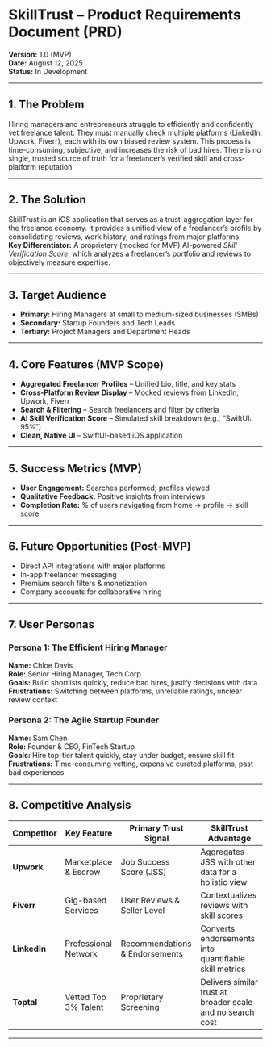 # SkillTrust – Product Requirements Document (PRD)

**Version:** 1.0 (MVP)  
**Date:** August 12, 2025  
**Status:** In Development  

---

## 1. The Problem
Hiring managers and entrepreneurs struggle to efficiently and confidently vet freelance talent. They must manually check multiple platforms (LinkedIn, Upwork, Fiverr), each with its own biased review system. This process is time-consuming, subjective, and increases the risk of bad hires. There is no single, trusted source of truth for a freelancer’s verified skill and cross-platform reputation.

---

## 2. The Solution
SkillTrust is an iOS application that serves as a trust-aggregation layer for the freelance economy. It provides a unified view of a freelancer’s profile by consolidating reviews, work history, and ratings from major platforms.  
**Key Differentiator:** A proprietary (mocked for MVP) AI-powered *Skill Verification Score*, which analyzes a freelancer’s portfolio and reviews to objectively measure expertise.

---

## 3. Target Audience
- **Primary:** Hiring Managers at small to medium-sized businesses (SMBs)  
- **Secondary:** Startup Founders and Tech Leads  
- **Tertiary:** Project Managers and Department Heads  

---

## 4. Core Features (MVP Scope)
- **Aggregated Freelancer Profiles** – Unified bio, title, and key stats  
- **Cross-Platform Review Display** – Mocked reviews from LinkedIn, Upwork, Fiverr  
- **Search & Filtering** – Search freelancers and filter by criteria  
- **AI Skill Verification Score** – Simulated skill breakdown (e.g., “SwiftUI: 95%”)  
- **Clean, Native UI** – SwiftUI-based iOS application  

---

## 5. Success Metrics (MVP)
- **User Engagement:** Searches performed; profiles viewed  
- **Qualitative Feedback:** Positive insights from interviews  
- **Completion Rate:** % of users navigating from home → profile → skill score  

---

## 6. Future Opportunities (Post-MVP)
- Direct API integrations with major platforms  
- In-app freelancer messaging  
- Premium search filters & monetization  
- Company accounts for collaborative hiring  

---

## 7. User Personas

### Persona 1: The Efficient Hiring Manager
**Name:** Chloe Davis  
**Role:** Senior Hiring Manager, Tech Corp  
**Goals:** Build shortlists quickly, reduce bad hires, justify decisions with data  
**Frustrations:** Switching between platforms, unreliable ratings, unclear review context  

### Persona 2: The Agile Startup Founder
**Name:** Sam Chen  
**Role:** Founder & CEO, FinTech Startup  
**Goals:** Hire top-tier talent quickly, stay under budget, ensure skill fit  
**Frustrations:** Time-consuming vetting, expensive curated platforms, past bad experiences  

---

## 8. Competitive Analysis

| Competitor | Key Feature | Primary Trust Signal | SkillTrust Advantage |
|------------|-------------|----------------------|----------------------|
| **Upwork** | Marketplace & Escrow | Job Success Score (JSS) | Aggregates JSS with other data for a holistic view |
| **Fiverr** | Gig-based Services | User Reviews & Seller Level | Contextualizes reviews with skill scores |
| **LinkedIn** | Professional Network | Recommendations & Endorsements | Converts endorsements into quantifiable skill metrics |
| **Toptal** | Vetted Top 3% Talent | Proprietary Screening | Delivers similar trust at broader scale and no search cost |

---
